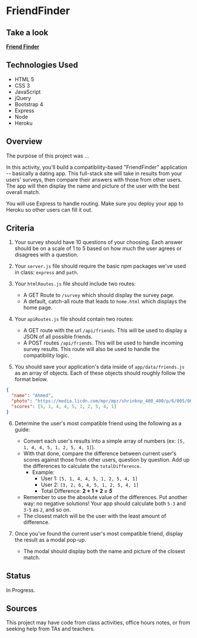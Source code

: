 # FriendFinder

## Take a look

**[Friend Finder](https://github.com/andrewpetersondev/FriendFinder)**

## Technologies Used

- HTML 5
- CSS 3
- JavaScript
- jQuery
- Bootstrap 4
- Express
- Node
- Heroku

## Overview

The purpose of this project was ...

In this activity, you'll build a compatibility-based "FriendFinder" application -- basically a dating app. This full-stack site will take in results from your users' surveys, then compare their answers with those from other users. The app will then display the name and picture of the user with the best overall match.

You will use Express to handle routing. Make sure you deploy your app to Heroku so other users can fill it out.

## Criteria

1. Your survey should have 10 questions of your choosing. Each answer should be on a scale of 1 to 5 based on how much the user agrees or disagrees with a question.

2. Your `server.js` file should require the basic npm packages we've used in class: `express` and `path`.

3. Your `htmlRoutes.js` file should include two routes:

   - A GET Route to `/survey` which should display the survey page.
   - A default, catch-all route that leads to `home.html` which displays the home page.

4. Your `apiRoutes.js` file should contain two routes:

   - A GET route with the url `/api/friends`. This will be used to display a JSON of all possible friends.
   - A POST routes `/api/friends`. This will be used to handle incoming survey results. This route will also be used to handle the compatibility logic.

5. You should save your application's data inside of `app/data/friends.js` as an array of objects. Each of these objects should roughly follow the format below.

```json
{
  "name": "Ahmed",
  "photo": "https://media.licdn.com/mpr/mpr/shrinknp_400_400/p/6/005/064/1bd/3435aa3.jpg",
  "scores": [5, 1, 4, 4, 5, 1, 2, 5, 4, 1]
}
```

6. Determine the user's most compatible friend using the following as a guide:

   - Convert each user's results into a simple array of numbers (ex: `[5, 1, 4, 4, 5, 1, 2, 5, 4, 1]`).
   - With that done, compare the difference between current user's scores against those from other users, question by question. Add up the differences to calculate the `totalDifference`.
     - Example:
       - User 1: `[5, 1, 4, 4, 5, 1, 2, 5, 4, 1]`
       - User 2: `[3, 2, 6, 4, 5, 1, 2, 5, 4, 1]`
       - Total Difference: **2 + 1 + 2 =** **_5_**
   - Remember to use the absolute value of the differences. Put another way: no negative solutions! Your app should calculate both `5-3` and `3-5` as `2`, and so on.
   - The closest match will be the user with the least amount of difference.

7. Once you've found the current user's most compatible friend, display the result as a modal pop-up.
   - The modal should display both the name and picture of the closest match.

## Status

In Progress.

## Sources

This project may have code from class activities, office hours notes, or from seeking help from TAs and teachers.
